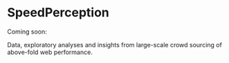 # SpeedPerception

Coming soon:

Data, exploratory analyses and insights from large-scale crowd sourcing of above-fold web performance.


